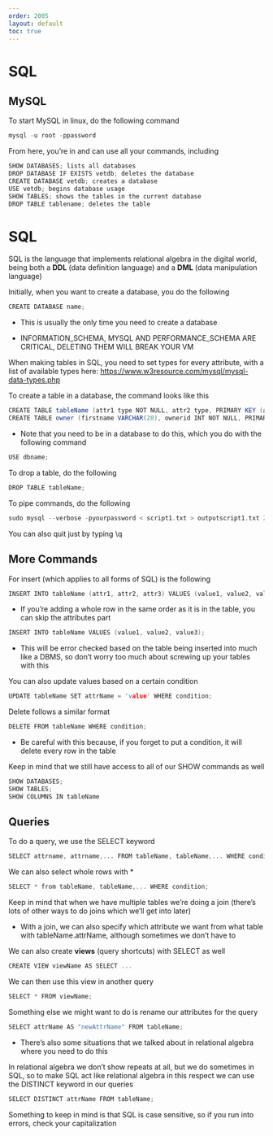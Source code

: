 ```yaml
---
order: 2005
layout: default
toc: true
---
```


# SQL

## MySQL

To start MySQL in linux, do the following command

```java
mysql -u root -ppassword
```

From here, you’re in and can use all your commands, including

```java
SHOW DATABASES; lists all databases
DROP DATABASE IF EXISTS vetdb; deletes the database
CREATE DATABASE vetdb; creates a database
USE vetdb; begins database usage
SHOW TABLES; shows the tables in the current database
DROP TABLE tablename; deletes the table
```

# SQL

SQL is the language that implements relational algebra in the digital world, being both a **DDL** (data definition language) and a **DML** (data manipulation language)

Initially, when you want to create a database, you do the following

```java
CREATE DATABASE name;
```
- This is usually the only time you need to create a database

- INFORMATION_SCHEMA, MYSQL AND PERFORMANCE_SCHEMA ARE CRITICAL, DELETING THEM WILL BREAK YOUR VM

When making tables in SQL, you need to set types for every attribute, with a list of available types here: https://www.w3resource.com/mysql/mysql-data-types.php

To create a table in a database, the command looks like this

```java
CREATE TABLE tableName (attr1 type NOT NULL, attr2 type, PRIMARY KEY (attr1));
CREATE TABLE owner (firstname VARCHAR(20), ownerid INT NOT NULL, PRIMARY KEY (ownerid));
```

- Note that you need to be in a database to do this, which you do with the following command

```java
USE dbname;
```

To drop a table, do the following

```java
DROP TABLE tableName;
```

To pipe commands, do the following

```c
sudo mysql --verbose -pyourpassword < script1.txt > outputscript1.txt 2>&1
```

You can also quit just by typing \q

## More Commands

For insert (which applies to all forms of SQL) is the following

```c
INSERT INTO tableName (attr1, attr2, attr3) VALUES (value1, value2, value3);
```

- If you’re adding a whole row in the same order as it is in the table, you can skip the attributes part

```c
INSERT INTO tableName VALUES (value1, value2, value3);
```

- This will be error checked based on the table being inserted into much like a DBMS, so don’t worry too much about screwing up your tables with this

You can also update values based on a certain condition

```c
UPDATE tableName SET attrName = 'value' WHERE condition;
```

Delete follows a similar format

```c
DELETE FROM tableName WHERE condition;
```

- Be careful with this because, if you forget to put a condition, it will delete every row in the table

Keep in mind that we still have access to all of our SHOW commands as well

```c
SHOW DATABASES;
SHOW TABLES;
SHOW COLUMNS IN tableName
```

## Queries

To do a query, we use the SELECT keyword

```c
SELECT attrname, attrname,... FROM tableName, tableName,... WHERE condition;
```

We can also select whole rows with *

```c
SELECT * from tableName, tableName,... WHERE condition;
```

Keep in mind that when we have multiple tables we’re doing a join (there’s lots of other ways to do joins which we’ll get into later)

- With a join, we can also specify which attribute we want from what table with tableName.attrName, although sometimes we don’t have to

We can also create **views** (query shortcuts) with SELECT as well

```c
CREATE VIEW viewName AS SELECT ...
```

We can then use this view in another query

```c
SELECT * FROM viewName;
```

Something else we might want to do is rename our attributes for the query

```c
SELECT attrName AS "newAttrName" FROM tableName;
```

- There’s also some situations that we talked about in relational algebra where you need to do this

In relational algebra we don’t show repeats at all, but we do sometimes in SQL, so to make SQL act like relational algebra in this respect we can use the DISTINCT keyword in our queries

```c
SELECT DISTINCT attrName FROM tableName;
```

Something to keep in mind is that SQL is case sensitive, so if you run into errors, check your capitalization
```